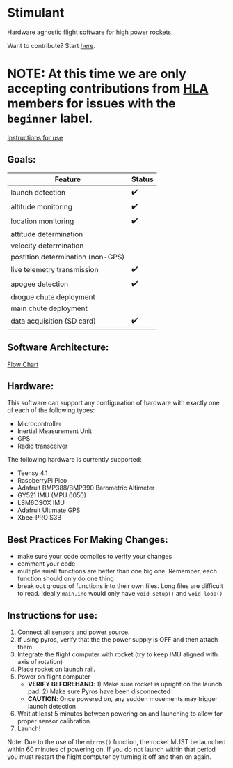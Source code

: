 # Stimulant
Hardware agnostic flight software for high power rockets.

Want to contribute? Start [here](https://github.com/Harlem-Launch-Alliance/Stimulant/blob/main/docs/GETTING_STARTED.md).

# NOTE: At this time we are only accepting contributions from [HLA](hla.nyc) members for issues with the `beginner` label.

[Instructions for use](https://github.com/Harlem-Launch-Alliance/Stimulant#instructions-for-use)

## Goals:
| Feature | Status |
|---------|--------|
| launch detection | :heavy_check_mark: |
| altitude monitoring | :heavy_check_mark: |
| location monitoring | :heavy_check_mark: |
| attitude determination |  |
| velocity determination |  |
| postition determination (non-GPS) |  |
| live telemetry transmission | :heavy_check_mark: |
| apogee detection | :heavy_check_mark: |
| drogue chute deployment |  |
| main chute deployment |  |
| data acquisition (SD card) | :heavy_check_mark: |

## Software Architecture:
[Flow Chart](https://miro.com/app/board/uXjVPYUZ7mY=/?share_link_id=493963314311)

## Hardware:
This software can support any configuration of hardware with exactly one of each of the following types:
- Microcontroller
- Inertial Measurement Unit
- GPS
- Radio transceiver

The following hardware is currently supported:
- Teensy 4.1
- RaspberryPi Pico
- Adafruit BMP388/BMP390 Barometric Altimeter
- GY521 IMU (MPU 6050)
- LSM6DSOX IMU
- Adafruit Ultimate GPS
- Xbee-PRO S3B

## Best Practices For Making Changes:
- make sure your code compiles to verify your changes
- comment your code
- multiple small functions are better than one big one. Remember, each function should only do one thing
- break out groups of functions into their own files. Long files are difficult to read. Ideally `main.ino` would only have `void setup()` and `void loop()`

## Instructions for use:
1. Connect all sensors and power source.
2. If using pyros, verify that the the power supply is OFF and then attach them.
3. Integrate the flight computer with rocket (try to keep IMU aligned with axis of rotation)
4. Place rocket on launch rail.
5. Power on flight computer
    * **VERIFY BEFOREHAND**: 1) Make sure rocket is upright on the launch pad. 2) Make sure Pyros have been disconnected 
    * **CAUTION**: Once powered on, any sudden movements may trigger launch detection
6. Wait at least 5 minutes between powering on and launching to allow for proper sensor calibration
7. Launch!

Note: Due to the use of the `micros()` function, the rocket MUST be launched within 60 minutes of powering on. If you do not launch within that period you must restart the flight computer by turning it off and then on again.
